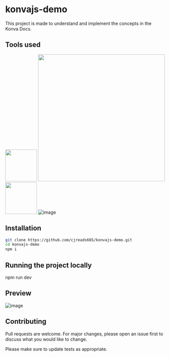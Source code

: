 # konvajs-demo
This project is made to understand and implement the concepts in the Konva Docs.

## Tools used
 <img src="https://user-images.githubusercontent.com/73706017/171454203-becc207d-0a47-423a-8f65-ea07563099ee.png" width="100"></img>
<img src="https://tailwindcss.com/_next/static/media/tailwindcss-logotype-white.e0b2bd6155fa0bed8e24ff6b28f4a911.svg" width="400"></img>
<img src="https://vitejs.dev/logo.svg" width="100"/>
![image](https://user-images.githubusercontent.com/73706017/172831437-01e1c9b1-9887-422f-8d8b-63312b650732.png)


## Installation
```bash
git clone https://github.com/cjreads665/konvajs-demo.git
cd konvajs-demo
npm i
```
## Running the project locally
npm run dev

## Preview
![image](https://user-images.githubusercontent.com/73706017/172831661-5ee41060-1450-46f5-976c-f992084bdbd9.png)


## Contributing
Pull requests are welcome. For major changes, please open an issue first to discuss what you would like to change.

Please make sure to update tests as appropriate.
